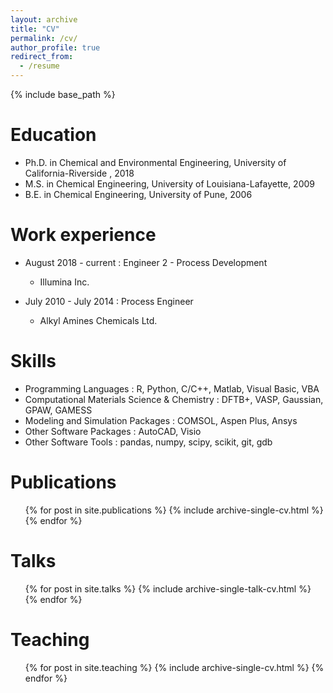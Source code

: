 ```yaml
---
layout: archive
title: "CV"
permalink: /cv/
author_profile: true
redirect_from:
  - /resume
---
```


{% include base_path %}

Education
======
* Ph.D. in Chemical and Environmental Engineering, University of California-Riverside , 2018
* M.S. in Chemical Engineering, University of Louisiana-Lafayette, 2009
* B.E. in Chemical Engineering, University of Pune, 2006

Work experience
======
* August 2018 - current : Engineer 2 - Process Development
  * Illumina Inc.

* July 2010 - July 2014 : Process Engineer
  * Alkyl Amines Chemicals Ltd.
  
Skills
======
* Programming Languages : R, Python, C/C++, Matlab, Visual Basic, VBA
* Computational Materials Science & Chemistry : DFTB+, VASP, Gaussian, GPAW, GAMESS
* Modeling and Simulation Packages : COMSOL, Aspen Plus, Ansys
* Other Software Packages : AutoCAD, Visio
* Other Software Tools : pandas, numpy, scipy, scikit, git, gdb
  
Publications
======
  <ul>{% for post in site.publications %}
    {% include archive-single-cv.html %}
  {% endfor %}</ul>
  
Talks
======
  <ul>{% for post in site.talks %}
    {% include archive-single-talk-cv.html %}
  {% endfor %}</ul>
  
Teaching
======
  <ul>{% for post in site.teaching %}
    {% include archive-single-cv.html %}
  {% endfor %}</ul>
  
